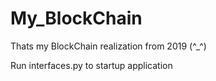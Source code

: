 # My_BlockChain
Thats my BlockChain realization from 2019 (^_^)

Run interfaces.py to startup application

